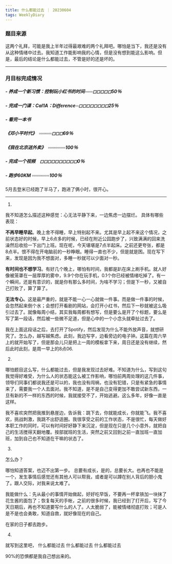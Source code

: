 ```yaml
---
title: 什么都能过去 ｜ 20230604
tags: WeeklyDiary
---
```



### 题目来源 
这两个礼拜，可能是我上半年过得最艰难的两个礼拜吧。哪怕是当下，我还是没有从这种情绪中过去。我知道工作能影响我的心情，但是没有想到能这么影响。但是，最后的结论是什么都能过去，不管是好的还是坏的。

---

### 月目标完成情况
##### - 养成一个新习惯：控制玩小红书的时间▫️▫️▫️▫️▫️◻︎◻︎◻︎◻︎◻︎50％
##### - 完成一门课：Cal1A：Difference▫️▫️◻︎◻︎◻︎◻︎◻︎◻︎◻︎◻︎25％
##### - 看完一本书
##### 《邓小平时代》　▫️▫️▫️▫️▫️▫️▫️▫️◻︎◻︎◻︎69％
##### 《我在北京送外卖》　▫️▫️▫️▫️▫️▫️▫️▫️▫️▫️▫️100％
##### - 完成一个视频　◻︎◻︎◻︎◻︎◻︎◻︎◻︎◻︎◻︎◻︎0％
##### - 跑步60KM ▫️▫️▫️▫️▫️▫️▫️▫️▫️▫️▫️100％

5月去登米已经跑了半马了，跑进了俩小时，很开心。

---
1.
我不知道怎么描述这种感觉：心无法平静下来，一边焦虑一边摆烂。
具体有哪些表现：

**不再早睡早起**。晚上舍不得睡，早上特别起不来。尤其是早上起不来这个情况，之前状态好的时候，早上6点多的时候，已经在附近公园跑步了，兴致满满的回来洗澡然后收拾一下出门上班。现在呢，今天堪堪是7点半起床。之前还更夸张，都是8点半。恨不得在开电脑前的一秒睁眼。睡得一直也不少，但是就是困。现在写下来，发现是因为我不想面对，多睡一秒就可以少面对一秒。

**有时间也不想学习**。有好几个晚上，哪怕有时间，我都是趴在床上刷手机。就人好像被笼罩在一层厚厚的雾中，9.9个你在玩手机，0.1个你已经被情绪吃掉了。有一个瞬间，还是有意识的，就是你有那么多时间，为啥不学习；但是下一秒，又被自己打败了，算了算了。

**无法专心**。这是最严重的，就是不能一心一心就做一件事。而是做一件事的时候，会忽然起来倒个水；会想打开看剧的网站，会打开小红书，然后下一秒就被这么吸引过去了。就像每周小结，其实我每周都有想写，但是要么是开了个标题，要么是写了第一段话，然后被一些微不足道，但是心中的一个小念头就牵扯过去了。

我在上面这段话之后，去打开了Spotify，然后发现为什么不能外放声音，就想研究了。怎么办，越写越焦虑。此刻，我边写字，边看旁边的电子钟。这篇在周六早上的就开始写了，但是那会儿只是把上一周的模板拿下来，周日还是没有继续，然后此时此刻，是周一早上的8点06.

2.
哪怕题目这么写，什么都能过去，但是我发现过去好难。不知道为什么，写到这句我觉得好难受，为什么人的状态能这么被工作影响，哪怕前两周处理的这几件事，领导们同事们都说我还是可以的，我也没有闯祸，也没有犯错，只是有紧急的事情来了，需要我一个人去面对。我不知道，是不是自己变得更加不敢尝试新东西，一旦有新的不一样的东西的时候，我就接受不了，开始逃避。这么多年，好像一直是这样。

我不喜欢突然把我推到悬崖边，告诉我：跳下去，你就能成长，你就能飞。我不喜欢，挑战刺激，我跳不出舒适圈。我很享受之前的工作状态，不是很忙，每天做好本职工作的同时，可以有时间好好静下来沉淀，但是现在只是几个小意外，就把自己的生活搅得天翻地覆。按部就班的生活，突然之前又回到之前一直加班一直加班，加到自己也不知道在干嘛的状态了。

3.
怎么办？

哪怕知道答案，也迈不出第一步。
总要有成长，是的，总要长大。也再也不能是一个，发生事情后感觉还有其他人可以帮我，或者是可以蹲在别人背后的胆小鬼了。跟人交际，对我来说太难了。

我能做什么：先从最小的事情开始做起，好好吃早饭，不要再一杯拿铁加一块抹了花生酱的面包了；恢复每天的手帐，之前的很多时候，我已经到了打开后，写了今天日期后，再也不知道要写什么的人了。人太脆弱了，能被情绪彻底打败；可是人是不是也会勇敢，知道自救，就好像现在的自己。

在家的日子都去跑步。

4.
就写到这里吧，
什么都能过去
什么都能过去
什么都能过去

90%的恐惧都是我自己想出来的。